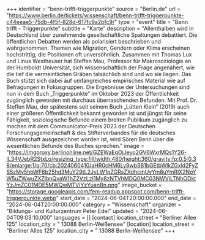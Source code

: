 +++
identifier = "benn-trifft-triggerpunkte"
source = "Berlin.de"
url = "https://www.berlin.de/tickets/wissenschaft/benn-trifft-triggerpunkte-c44eeae5-75db-4f5f-828d-617fc9a2bfc9/"
type = "event"
title = "Benn trifft - Triggerpunkte"
subtitle = "Karte"
description = "Allenthalben wird in Deutschland über zunehmende gesellschaftliche Spaltungen debattiert. Die öffentlichen Debatten werden als polarisiert beschrieben und wahrgenommen.
Themen wie Migration, Gendern oder Klima erscheinen hochstrittig, die Positionen oft unversöhnlich.
Zusammen mit Thomas Lux und Linus Westheuser hat Steffen Mau, Professor für Makrosoziologie an der Humboldt Universität, sich wissenschaftlich der Frage angenähert, wie die tief die vermeintlichen Gräben tatsächlich sind und wo sie liegen. Das Buch stützt sich dabei auf umfangreiches empirisches Material wie auf Befragungen in Fokusgruppen.
Die Ergebnisse der Untersuchungen sind nun in dem Buch „Triggerpunkte“ im Oktober 2023 der Öffentlichkeit zugänglich geworden mit durchaus überraschenden Befunden.
Mit Prof. Dr. Steffen Mau, der spätestens seit seinem Buch „Lütten Klein“ (2019) auch einer größeren Öffentlichkeit bekannt geworden ist und jüngst für seine Fähigkeit, soziologische Befunde einem breiten Publikum zugänglich zu machen mit dem Communicator-Preis 2023 der Deutschen Forschungsgemeinschaft & des Stifterverbandes für die deutsches Wissenschaft ausgezeichnet worden ist, wird Sören Benn über die wesentlichen Befunde des Buches sprechen."
image = "https://imgproxy.berlinonline.net/GZEWaEqOjJeyo2GV6WxrMQs1Y26-IL34VJebR2StxLo/resizing_type:fill/width:480/height:360/gravity:fp:0.5:0.38/enlarge:1/q:70/cb:2024060410/aHR0cHM6Ly9wb3B1bGEtbWlkZGxld2FyZS5zMy5hbWF6b25hd3MuY29tL2JvLW1pZGRsZXdhcmUvYm8uYmRlX2NoYW5uZWwuZXZlbnQvaW1hZ2VzLzI1My8zNTVhMDQ0MC03NWVjLTNhODktYzJmZC01MDE5MWQwMTViYzYuanBn.png"
image_bucket = "https://storage.googleapis.com/fem-readup.appspot.com/benn-trifft-triggerpunkte.webp"
start_date = "2024-06-04T20:00:00.000"
end_date = "2024-06-04T20:00:00.000"
category = "Wissenschaft"
organizer = "Bildungs- und Kulturzentrum Peter Edel"
updated = "2024-06-04T09:03:10.000"
languages = []
[contact]
location_street = "Berliner Allee 125"
location_city = " 13088 Berlin-Weißensee"
[location]
location_street = "Berliner Allee 125"
location_city = " 13088 Berlin-Weißensee"
+++